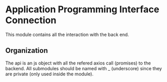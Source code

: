 # Application Programming Interface Connection

This module contains all the interaction with the back end.

## Organization
The api is an js object with all the refered axios call (promises) to the backend.
All submodules should be named with _ (underscore) since they are private (only used inside the module).
